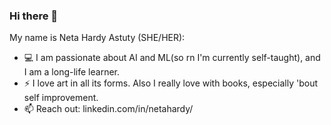 ### Hi there 👋
My name is Neta Hardy Astuty (SHE/HER):
- 💻 I am passionate about AI and ML(so rn I'm currently self-taught), and I am a long-life learner.
- ⚡ I love art in all its forms. Also I really love with books, especially 'bout self improvement.
- 📫 Reach out: linkedin.com/in/netahardy/ 

<!--
**netahardy/netahardy** is a ✨ _special_ ✨ repository because its `README.md` (this file) appears on your GitHub profile.
Here are some ideas to get you started:

- 🔭 I’m currently working on ...
- 🌱 I’m currently learning ...
- 👯 I’m looking to collaborate on ...
- 🤔 I’m looking for help with ...
- 💬 Ask me about ...
- 📫 How to reach me: ...
- 😄 Pronouns: ...
- ⚡ Fun fact: ...
-->
